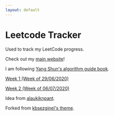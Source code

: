 ```yaml
---
layout: default
---
```

# Leetcode Tracker

Used to track my LeetCode progress.

Check out my [main website](https://ryanfoo.com)!


I am following [Yang Shun's algorithm guide book](https://yangshun.github.io/tech-interview-handbook/best-practice-questions/).

[Week 1 (Week of 29/06/2020)](https://github.com/ryan-foo/leetcode-tracking/week-1)

[Week 2 (Week of 06/07/2020)](https://github.com/ryan-foo/leetcode-tracking/week-2)

Idea from [alaukiknpant](https://github.com/alaukiknpant/gh-pages-template).

Forked from [kbsezginel's theme](https://kbsezginel.github.io/gh-pages-template/).